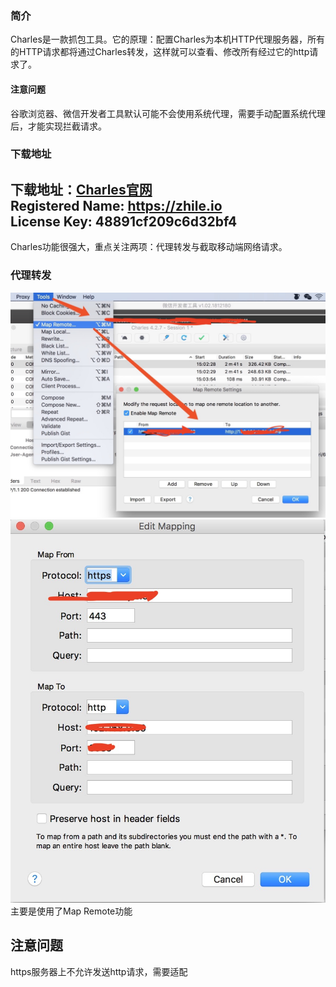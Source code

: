 ### 简介
Charles是一款抓包工具。它的原理：配置Charles为本机HTTP代理服务器，所有的HTTP请求都将通过Charles转发，这样就可以查看、修改所有经过它的http请求了。
#### 注意问题
谷歌浏览器、微信开发者工具默认可能不会使用系统代理，需要手动配置系统代理后，才能实现拦截请求。   
### 下载地址
下载地址：[Charles官网](https://www.charlesproxy.com/)  
Registered Name: https://zhile.io  
License Key: 48891cf209c6d32bf4  
---
Charles功能很强大，重点关注两项：代理转发与截取移动端网络请求。  
### 代理转发
![代理设置](https://github.com/starsworld/blog/blob/master/image/1.jpeg) 
![转发设置](https://github.com/starsworld/blog/blob/master/image/2.jpeg)
主要是使用了Map Remote功能
## 注意问题
https服务器上不允许发送http请求，需要适配
